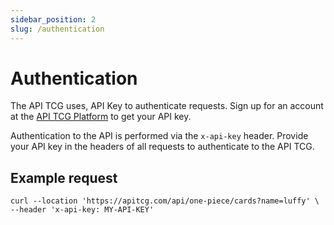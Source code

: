 ```yaml
---
sidebar_position: 2
slug: /authentication
---
```


# Authentication

The API TCG uses, API Key to authenticate requests. Sign up for an account at the [API TCG Platform](https://apitcg.com/platform) to get your API key.

Authentication to the API is performed via the ```x-api-key``` header. Provide your API key in the headers of all requests to authenticate to the API TCG.



## Example request
```curl
curl --location 'https://apitcg.com/api/one-piece/cards?name=luffy' \
--header 'x-api-key: MY-API-KEY' 
```